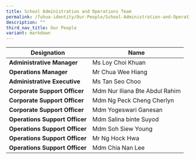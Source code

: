 ```yaml
---
title: School Administration and Operations Team
permalink: /fuhua-identity/Our-People/School-Administration-and-Operations-Team/
description: ""
third_nav_title: Our People
variant: markdown
---
```

| Designation      | Name           |
|---------------------------------|----------------------------|
| **Administrative Manager**          |  Ms Loy Choi Khuan          |
| **Operations Manager**          |  Mr Chua Wee Hiang         |
| **Administrative Executive**  | Ms Tan Seo Choo  |
| **Corporate Support Officer**  |   Mdm Nur Iliana Bte Abdul Rahim |
| **Corporate Support Officer**   |  Mdm Ng Peck Cheng Cherlyn          |
| **Corporate Support Officer**   |  Mdm Yogeswari Ganesan       |
| **Operations Support Officer**  | Mdm Salina binte Suyod     |
| **Operations Support Officer** | Mdm Soh Siew Young         |
| **Operations Support Officer**  | Mr Ng Hock Hwa             |
| **Operations Support Officer**  | Mdm Chia Nan Lee             |